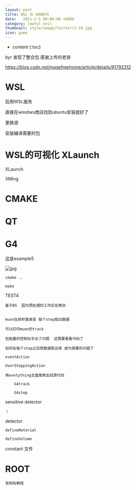 ```yaml
---
layout: post
title: WSL の GRANT4
date:   2021-2-5 00:00:00 +0800
category: lawful evil
thumbnail: style/image/Twitter/2-18.jpg
icon: game
---
```


* content
{:toc}

byr 发现了整合包   感谢上传的老铁

https://blog.csdn.net/magefreehome/article/details/91792312


# WSL


启用WSL服务

直接在windiws商店找到ubuntu安装就好了

更换源  

安装编译需要的包


# WSL的可视化 XLaunch

XLaunch

XMing



# CMAKE










# QT








# G4


这是example5

![jpg](/myPage/style/image/G4.png)



    cmake ..

    make



TEST4

    基于B5  因为预处理的工作实在费劲
    

    muon在体积里衰变 每个step取出数据

    可以打印muon的track 

    但能量的控制似乎出了问题  这需要看看代码了

    如何在每个step之后把数据取出来 成为首要的问题了

    eventAction 

    UserSteppingAction

    用evetything全盘搜索去找源代码

        G4track

        G4step

sensitive detector

    ！

detector

    defineMaterial

    defineVolume


constant 文件



# ROOT


    官网有教程



